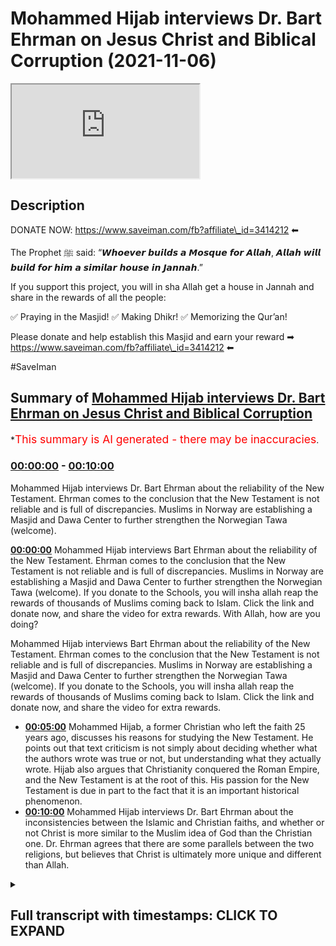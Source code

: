 # Mohammed Hijab interviews Dr. Bart Ehrman on Jesus Christ and Biblical Corruption (2021-11-06)

<iframe loading='lazy' src='https://www.youtube.com/embed/YdNynCDN9SA'></iframe>

## Description

DONATE NOW: https://www.saveiman.com/fb?affiliate\_id=3414212 ⬅

The Prophet ﷺ said: “𝙒𝙝𝙤𝙚𝙫𝙚𝙧 𝙗𝙪𝙞𝙡𝙙𝙨 𝙖 𝙈𝙤𝙨𝙦𝙪𝙚 𝙛𝙤𝙧 𝘼𝙡𝙡𝙖𝙝, 𝘼𝙡𝙡𝙖𝙝 𝙬𝙞𝙡𝙡 𝙗𝙪𝙞𝙡𝙙 𝙛𝙤𝙧 𝙝𝙞𝙢 𝙖 𝙨𝙞𝙢𝙞𝙡𝙖𝙧 𝙝𝙤𝙪𝙨𝙚 𝙞𝙣 𝙅𝙖𝙣𝙣𝙖𝙝.”

If you support this project, you will in sha Allah get a house in Jannah and share in the rewards of all the people:

✅ Praying in the Masjid!
✅ Making Dhikr!
✅ Memorizing the Qur’an!

Please donate and help establish this Masjid and earn your reward ➡ https://www.saveiman.com/fb?affiliate\_id=3414212 ⬅

\#SaveIman

## Summary of [Mohammed Hijab interviews Dr. Bart Ehrman on Jesus Christ and Biblical Corruption](https://www.youtube.com/watch?v=YdNynCDN9SA)

\*<span style="color:red; font-size:125%">This summary is AI generated - there may be inaccuracies</span>.

### [00:00:00](https://www.youtube.com/watch?v=YdNynCDN9SA\&t=0) - [00:10:00](https://www.youtube.com/watch?v=YdNynCDN9SA\&t=600)

Mohammed Hijab interviews Dr. Bart Ehrman about the reliability of the New Testament. Ehrman comes to the conclusion that the New Testament is not reliable and is full of discrepancies. Muslims in Norway are establishing a Masjid and Dawa Center to further strengthen the Norwegian Tawa (welcome).

**[00:00:00](https://www.youtube.com/watch?v=YdNynCDN9SA\&t=0)** Mohammed Hijab interviews Bart Ehrman about the reliability of the New Testament. Ehrman comes to the conclusion that the New Testament is not reliable and is full of discrepancies. Muslims in Norway are establishing a Masjid and Dawa Center to further strengthen the Norwegian Tawa (welcome). If you donate to the Schools, you will insha allah reap the rewards of thousands of Muslims coming back to Islam. Click the link and donate now, and share the video for extra rewards. With Allah, how are you doing?

Mohammed Hijab interviews Bart Ehrman about the reliability of the New Testament. Ehrman comes to the conclusion that the New Testament is not reliable and is full of discrepancies. Muslims in Norway are establishing a Masjid and Dawa Center to further strengthen the Norwegian Tawa (welcome). If you donate to the Schools, you will insha allah reap the rewards of thousands of Muslims coming back to Islam. Click the link and donate now, and share the video for extra rewards.

*   **[00:05:00](https://www.youtube.com/watch?v=YdNynCDN9SA\&t=300)** Mohammed Hijab, a former Christian who left the faith 25 years ago, discusses his reasons for studying the New Testament. He points out that text criticism is not simply about deciding whether what the authors wrote was true or not, but understanding what they actually wrote. Hijab also argues that Christianity conquered the Roman Empire, and the New Testament is at the root of this. His passion for the New Testament is due in part to the fact that it is an important historical phenomenon.
*   **[00:10:00](https://www.youtube.com/watch?v=YdNynCDN9SA\&t=600)** Mohammed Hijab interviews Dr. Bart Ehrman about the inconsistencies between the Islamic and Christian faiths, and whether or not Christ is more similar to the Muslim idea of God than the Christian one. Dr. Ehrman agrees that there are some parallels between the two religions, but believes that Christ is ultimately more unique and different than Allah.

<details><summary><h2>Full transcript with timestamps: CLICK TO EXPAND</h2></summary>

[0:00:00](https://youtu.be/YdNynCDN9SA?t=0) muslims in norway are now establishing a\
[0:00:02](https://youtu.be/YdNynCDN9SA?t=2) masjid and dawa center to enhance the\
[0:00:04](https://youtu.be/YdNynCDN9SA?t=4) norwegian tawa if you donate to the\
[0:00:06](https://youtu.be/YdNynCDN9SA?t=6) schools you will insha allah reap the\
[0:00:08](https://youtu.be/YdNynCDN9SA?t=8) rewards of thousands of muslims coming\
[0:00:11](https://youtu.be/YdNynCDN9SA?t=11) back to islam and many of those who\
[0:00:13](https://youtu.be/YdNynCDN9SA?t=13) become dwight and invite to islam so\
[0:00:15](https://youtu.be/YdNynCDN9SA?t=15) click the link and donate now and share\
[0:00:18](https://youtu.be/YdNynCDN9SA?t=18) the video for extra rewards\
[0:00:20](https://youtu.be/YdNynCDN9SA?t=20) with allah how are you guys doing and\
[0:00:23](https://youtu.be/YdNynCDN9SA?t=23) welcome um\
[0:00:24](https://youtu.be/YdNynCDN9SA?t=24) on behalf\
[0:00:25](https://youtu.be/YdNynCDN9SA?t=25) of islam net in fact who which is a\
[0:00:27](https://youtu.be/YdNynCDN9SA?t=27) norwegian organization organization\
[0:00:29](https://youtu.be/YdNynCDN9SA?t=29) which aims to create bridges between\
[0:00:30](https://youtu.be/YdNynCDN9SA?t=30) muslim and non-muslim communities\
[0:00:32](https://youtu.be/YdNynCDN9SA?t=32) they're doing some great work we are\
[0:00:34](https://youtu.be/YdNynCDN9SA?t=34) joined with an esteemed\
[0:00:36](https://youtu.be/YdNynCDN9SA?t=36) uh legendary you know professor\
[0:00:39](https://youtu.be/YdNynCDN9SA?t=39) professor bar ehrman many of you already\
[0:00:41](https://youtu.be/YdNynCDN9SA?t=41) know who he is but if you don't know i'm\
[0:00:43](https://youtu.be/YdNynCDN9SA?t=43) going to quickly tell you\
[0:00:45](https://youtu.be/YdNynCDN9SA?t=45) um has written or edited 33 books\
[0:00:47](https://youtu.be/YdNynCDN9SA?t=47) including six new new york times\
[0:00:50](https://youtu.be/YdNynCDN9SA?t=50) bestsellers how jesus became god\
[0:00:52](https://youtu.be/YdNynCDN9SA?t=52) misquoting jesus\
[0:00:53](https://youtu.be/YdNynCDN9SA?t=53) um god's problem jesus interrupted\
[0:00:56](https://youtu.be/YdNynCDN9SA?t=56) forged and the triumph\
[0:00:58](https://youtu.be/YdNynCDN9SA?t=58) of christianity bart is uh james a grey\
[0:01:01](https://youtu.be/YdNynCDN9SA?t=61) distinguished professor of religious\
[0:01:02](https://youtu.be/YdNynCDN9SA?t=62) studies at the university of north\
[0:01:03](https://youtu.be/YdNynCDN9SA?t=63) carolina carolina chapel hill where he\
[0:01:06](https://youtu.be/YdNynCDN9SA?t=66) has taught thousands of students and won\
[0:01:08](https://youtu.be/YdNynCDN9SA?t=68) numerous awards\
[0:01:09](https://youtu.be/YdNynCDN9SA?t=69) um you know bart's work has been\
[0:01:11](https://youtu.be/YdNynCDN9SA?t=71) featured in the new york times\
[0:01:12](https://youtu.be/YdNynCDN9SA?t=72) washington post uh the new uh newsweek\
[0:01:15](https://youtu.be/YdNynCDN9SA?t=75) has appeared on national geographic cnn\
[0:01:17](https://youtu.be/YdNynCDN9SA?t=77) bbc nbc uh dateline and many other\
[0:01:20](https://youtu.be/YdNynCDN9SA?t=80) places as well um how are you uh today\
[0:01:23](https://youtu.be/YdNynCDN9SA?t=83) professor yep i'm i'm doing well thanks\
[0:01:25](https://youtu.be/YdNynCDN9SA?t=85) doing well\
[0:01:26](https://youtu.be/YdNynCDN9SA?t=86) i i think many people will know who you\
[0:01:28](https://youtu.be/YdNynCDN9SA?t=88) are especially from um kind of our\
[0:01:31](https://youtu.be/YdNynCDN9SA?t=91) follower base because of your kind of\
[0:01:33](https://youtu.be/YdNynCDN9SA?t=93) work and how it's had an impact\
[0:01:36](https://youtu.be/YdNynCDN9SA?t=96) on kind of apologetics whether it's\
[0:01:37](https://youtu.be/YdNynCDN9SA?t=97) christian apologetics uh islamic\
[0:01:39](https://youtu.be/YdNynCDN9SA?t=99) apologetics or otherwise even new\
[0:01:42](https://youtu.be/YdNynCDN9SA?t=102) atheists reference your work and so it's\
[0:01:44](https://youtu.be/YdNynCDN9SA?t=104) really um a pleasure to have you on i\
[0:01:47](https://youtu.be/YdNynCDN9SA?t=107) think the first question i'd like to ask\
[0:01:49](https://youtu.be/YdNynCDN9SA?t=109) you um regarding your line of specialism\
[0:01:52](https://youtu.be/YdNynCDN9SA?t=112) is\
[0:01:53](https://youtu.be/YdNynCDN9SA?t=113) about the reliability of the new\
[0:01:54](https://youtu.be/YdNynCDN9SA?t=114) testament okay um\
[0:01:56](https://youtu.be/YdNynCDN9SA?t=116) first and foremost you you came to a\
[0:01:58](https://youtu.be/YdNynCDN9SA?t=118) conclusion in your own life in your own\
[0:02:00](https://youtu.be/YdNynCDN9SA?t=120) kind of development\
[0:02:02](https://youtu.be/YdNynCDN9SA?t=122) that the new testament is not reliable\
[0:02:05](https://youtu.be/YdNynCDN9SA?t=125) why did you come to that conclusion\
[0:02:07](https://youtu.be/YdNynCDN9SA?t=127) yeah you know and part i did come to\
[0:02:09](https://youtu.be/YdNynCDN9SA?t=129) that conclusion i started out as a as a\
[0:02:11](https://youtu.be/YdNynCDN9SA?t=131) very conservative fundamentalist\
[0:02:13](https://youtu.be/YdNynCDN9SA?t=133) christian who uh believed that every\
[0:02:15](https://youtu.be/YdNynCDN9SA?t=135) word in the bible was completely true\
[0:02:18](https://youtu.be/YdNynCDN9SA?t=138) and that there were no errors of any\
[0:02:20](https://youtu.be/YdNynCDN9SA?t=140) kind\
[0:02:20](https://youtu.be/YdNynCDN9SA?t=140) scientific geographical historical\
[0:02:23](https://youtu.be/YdNynCDN9SA?t=143) anything\
[0:02:24](https://youtu.be/YdNynCDN9SA?t=144) and over time i came to realize that uh\
[0:02:26](https://youtu.be/YdNynCDN9SA?t=146) that that wasn't right and in part it\
[0:02:28](https://youtu.be/YdNynCDN9SA?t=148) was because i recognized i finally i was\
[0:02:31](https://youtu.be/YdNynCDN9SA?t=151) i was open to any point of view i came i\
[0:02:34](https://youtu.be/YdNynCDN9SA?t=154) came to recognize that in fact there are\
[0:02:36](https://youtu.be/YdNynCDN9SA?t=156) discrepancies and uh and contradictions\
[0:02:40](https://youtu.be/YdNynCDN9SA?t=160) in the new testament just say between\
[0:02:42](https://youtu.be/YdNynCDN9SA?t=162) the gospels uh and their accounts of\
[0:02:44](https://youtu.be/YdNynCDN9SA?t=164) jesus or between what the book of acts\
[0:02:46](https://youtu.be/YdNynCDN9SA?t=166) says about paul what paul says about\
[0:02:48](https://youtu.be/YdNynCDN9SA?t=168) paul or about so they're they're\
[0:02:49](https://youtu.be/YdNynCDN9SA?t=169) discrepancies and obviously if they're\
[0:02:51](https://youtu.be/YdNynCDN9SA?t=171) discrepancies they both both views\
[0:02:53](https://youtu.be/YdNynCDN9SA?t=173) stated can't can't be true so the the\
[0:02:56](https://youtu.be/YdNynCDN9SA?t=176) trick is though what does it mean to be\
[0:02:58](https://youtu.be/YdNynCDN9SA?t=178) unreliable\
[0:02:59](https://youtu.be/YdNynCDN9SA?t=179) i mean if you've got a\
[0:03:01](https://youtu.be/YdNynCDN9SA?t=181) you know if you've got a friend who uh\
[0:03:04](https://youtu.be/YdNynCDN9SA?t=184) who's giving you directions and about\
[0:03:05](https://youtu.be/YdNynCDN9SA?t=185) ten percent of the time they're wrong\
[0:03:08](https://youtu.be/YdNynCDN9SA?t=188) you know you don't know if you can trust\
[0:03:09](https://youtu.be/YdNynCDN9SA?t=189) him or not but it's not that he's like\
[0:03:11](https://youtu.be/YdNynCDN9SA?t=191) completely unreliable it's just you have\
[0:03:13](https://youtu.be/YdNynCDN9SA?t=193) to figure out once he when's he got it\
[0:03:15](https://youtu.be/YdNynCDN9SA?t=195) right and not and that's how it is with\
[0:03:16](https://youtu.be/YdNynCDN9SA?t=196) that's how it is with the new testament\
[0:03:18](https://youtu.be/YdNynCDN9SA?t=198) especially you've got to figure out\
[0:03:20](https://youtu.be/YdNynCDN9SA?t=200) where it's right and and where there are\
[0:03:22](https://youtu.be/YdNynCDN9SA?t=202) mistakes\
[0:03:23](https://youtu.be/YdNynCDN9SA?t=203) and how how can one figure that out in\
[0:03:26](https://youtu.be/YdNynCDN9SA?t=206) in layman's terms like if if now many\
[0:03:28](https://youtu.be/YdNynCDN9SA?t=208) christians may be watching this and say\
[0:03:30](https://youtu.be/YdNynCDN9SA?t=210) well they object to this fact and they\
[0:03:32](https://youtu.be/YdNynCDN9SA?t=212) believe that every word and every\
[0:03:33](https://youtu.be/YdNynCDN9SA?t=213) sentence\
[0:03:34](https://youtu.be/YdNynCDN9SA?t=214) of the bible is in fact inspired by god\
[0:03:36](https://youtu.be/YdNynCDN9SA?t=216) and that they're they believe in\
[0:03:38](https://youtu.be/YdNynCDN9SA?t=218) biblical inerrancy they don't believe\
[0:03:39](https://youtu.be/YdNynCDN9SA?t=219) that there's any such thing as an error\
[0:03:41](https://youtu.be/YdNynCDN9SA?t=221) in the bible they'll be\
[0:03:43](https://youtu.be/YdNynCDN9SA?t=223) very much taken aback by what you're\
[0:03:44](https://youtu.be/YdNynCDN9SA?t=224) saying and say we find it objectionable\
[0:03:46](https://youtu.be/YdNynCDN9SA?t=226) in fact so what would you do in order to\
[0:03:48](https://youtu.be/YdNynCDN9SA?t=228) prove to them that this is not the case\
[0:03:50](https://youtu.be/YdNynCDN9SA?t=230) well you know that as i said that's how\
[0:03:51](https://youtu.be/YdNynCDN9SA?t=231) i started out too i when i graduated\
[0:03:53](https://youtu.be/YdNynCDN9SA?t=233) from high school i went to uh moody\
[0:03:55](https://youtu.be/YdNynCDN9SA?t=235) bible institute in chicago which is a\
[0:03:58](https://youtu.be/YdNynCDN9SA?t=238) it's a bastion of fundamentalism and i\
[0:04:00](https://youtu.be/YdNynCDN9SA?t=240) was completely i was completely sold for\
[0:04:02](https://youtu.be/YdNynCDN9SA?t=242) years so this is absolutely there is not\
[0:04:04](https://youtu.be/YdNynCDN9SA?t=244) a word wrong in the bible um it was\
[0:04:07](https://youtu.be/YdNynCDN9SA?t=247) finally when i started i learned greek\
[0:04:10](https://youtu.be/YdNynCDN9SA?t=250) so i could read the new testament in\
[0:04:11](https://youtu.be/YdNynCDN9SA?t=251) greek and i learned hebrews i could read\
[0:04:13](https://youtu.be/YdNynCDN9SA?t=253) the old testament in hebrew and i\
[0:04:14](https://youtu.be/YdNynCDN9SA?t=254) started and i started really studying\
[0:04:16](https://youtu.be/YdNynCDN9SA?t=256) these texts very closely and i started\
[0:04:19](https://youtu.be/YdNynCDN9SA?t=259) finding that there are uh you know there\
[0:04:21](https://youtu.be/YdNynCDN9SA?t=261) there are discrepancies i mean mark will\
[0:04:23](https://youtu.be/YdNynCDN9SA?t=263) say one thing and matthew will say\
[0:04:25](https://youtu.be/YdNynCDN9SA?t=265) something else and it's the opposite\
[0:04:26](https://youtu.be/YdNynCDN9SA?t=266) thing you don't know this unless you\
[0:04:29](https://youtu.be/YdNynCDN9SA?t=269) really look closely but when you do that\
[0:04:31](https://youtu.be/YdNynCDN9SA?t=271) then you see this and so so yeah how do\
[0:04:33](https://youtu.be/YdNynCDN9SA?t=273) you go about finding out what's right\
[0:04:35](https://youtu.be/YdNynCDN9SA?t=275) well you do it the way any historian\
[0:04:37](https://youtu.be/YdNynCDN9SA?t=277) finds out what happened in the past i\
[0:04:38](https://youtu.be/YdNynCDN9SA?t=278) mean if you're talking about uh you know\
[0:04:41](https://youtu.be/YdNynCDN9SA?t=281) uh abraham lincoln or the emperor\
[0:04:43](https://youtu.be/YdNynCDN9SA?t=283) constantine or whatever churchill you\
[0:04:45](https://youtu.be/YdNynCDN9SA?t=285) you you have to historians look at all\
[0:04:48](https://youtu.be/YdNynCDN9SA?t=288) the evidence they consider who's writing\
[0:04:50](https://youtu.be/YdNynCDN9SA?t=290) it they consider how close it is to the\
[0:04:52](https://youtu.be/YdNynCDN9SA?t=292) source they consider how many sources\
[0:04:54](https://youtu.be/YdNynCDN9SA?t=294) they have they see if they're consistent\
[0:04:56](https://youtu.be/YdNynCDN9SA?t=296) with each other they they uh you know\
[0:04:58](https://youtu.be/YdNynCDN9SA?t=298) they they try to work out what what most\
[0:05:00](https://youtu.be/YdNynCDN9SA?t=300) plausibly happened and that's all you\
[0:05:02](https://youtu.be/YdNynCDN9SA?t=302) can do with the new testament too you\
[0:05:03](https://youtu.be/YdNynCDN9SA?t=303) treat it like a historical source if you\
[0:05:05](https://youtu.be/YdNynCDN9SA?t=305) want to know what happened historically\
[0:05:08](https://youtu.be/YdNynCDN9SA?t=308) i mean uh just a bit of my background\
[0:05:10](https://youtu.be/YdNynCDN9SA?t=310) that at one point when i was um actually\
[0:05:12](https://youtu.be/YdNynCDN9SA?t=312) auditing a course at the university of\
[0:05:14](https://youtu.be/YdNynCDN9SA?t=314) oxford\
[0:05:15](https://youtu.be/YdNynCDN9SA?t=315) doing um on text criticism it's not\
[0:05:17](https://youtu.be/YdNynCDN9SA?t=317) something i actually specialize in\
[0:05:18](https://youtu.be/YdNynCDN9SA?t=318) myself but i did audit a text criticism\
[0:05:21](https://youtu.be/YdNynCDN9SA?t=321) course as part of my\
[0:05:22](https://youtu.be/YdNynCDN9SA?t=322) um applied\
[0:05:25](https://youtu.be/YdNynCDN9SA?t=325) applied\
[0:05:26](https://youtu.be/YdNynCDN9SA?t=326) theology masters and i knew for a fact\
[0:05:29](https://youtu.be/YdNynCDN9SA?t=329) that i was well over my kind of people\
[0:05:32](https://youtu.be/YdNynCDN9SA?t=332) were on a different level i mean you\
[0:05:33](https://youtu.be/YdNynCDN9SA?t=333) have to have\
[0:05:35](https://youtu.be/YdNynCDN9SA?t=335) like you said language skills and i said\
[0:05:36](https://youtu.be/YdNynCDN9SA?t=336) this is a specialism in and of itself\
[0:05:38](https://youtu.be/YdNynCDN9SA?t=338) you need to have language skills there\
[0:05:39](https://youtu.be/YdNynCDN9SA?t=339) are you know polygons people have many\
[0:05:41](https://youtu.be/YdNynCDN9SA?t=341) different languages under their belt\
[0:05:43](https://youtu.be/YdNynCDN9SA?t=343) like you said hebrew and and greek and\
[0:05:46](https://youtu.be/YdNynCDN9SA?t=346) sometimes other languages as well\
[0:05:48](https://youtu.be/YdNynCDN9SA?t=348) and so i do really respect the level of\
[0:05:51](https://youtu.be/YdNynCDN9SA?t=351) work that comes into you know your line\
[0:05:53](https://youtu.be/YdNynCDN9SA?t=353) of specialism\
[0:05:55](https://youtu.be/YdNynCDN9SA?t=355) someone has to learn this language and\
[0:05:57](https://youtu.be/YdNynCDN9SA?t=357) then manuscript\
[0:05:58](https://youtu.be/YdNynCDN9SA?t=358) uh kind of analysis and and looking at\
[0:06:02](https://youtu.be/YdNynCDN9SA?t=362) trying to draw inferences from it and\
[0:06:03](https://youtu.be/YdNynCDN9SA?t=363) stuff like this is it really is the work\
[0:06:06](https://youtu.be/YdNynCDN9SA?t=366) of such and you've been doing this for\
[0:06:07](https://youtu.be/YdNynCDN9SA?t=367) that many years so obviously\
[0:06:09](https://youtu.be/YdNynCDN9SA?t=369) um it was only then really when i\
[0:06:10](https://youtu.be/YdNynCDN9SA?t=370) started to realize how heavy this was in\
[0:06:12](https://youtu.be/YdNynCDN9SA?t=372) terms of\
[0:06:13](https://youtu.be/YdNynCDN9SA?t=373) being able to be a great\
[0:06:15](https://youtu.be/YdNynCDN9SA?t=375) text critic it's not something that\
[0:06:17](https://youtu.be/YdNynCDN9SA?t=377) someone could just do in a year or two\
[0:06:18](https://youtu.be/YdNynCDN9SA?t=378) it's something that one must actually\
[0:06:20](https://youtu.be/YdNynCDN9SA?t=380) dedicate a considerable chunk of their\
[0:06:22](https://youtu.be/YdNynCDN9SA?t=382) life but i'm wondering why you decided\
[0:06:25](https://youtu.be/YdNynCDN9SA?t=385) to do so because when i was looking at\
[0:06:26](https://youtu.be/YdNynCDN9SA?t=386) some of\
[0:06:27](https://youtu.be/YdNynCDN9SA?t=387) the videos about your story you left\
[0:06:29](https://youtu.be/YdNynCDN9SA?t=389) christianity because of this reason from\
[0:06:31](https://youtu.be/YdNynCDN9SA?t=391) what i understand but what kept you\
[0:06:34](https://youtu.be/YdNynCDN9SA?t=394) interested in this topic\
[0:06:36](https://youtu.be/YdNynCDN9SA?t=396) so um what i so i got i got interest i\
[0:06:39](https://youtu.be/YdNynCDN9SA?t=399) got interested in text criticism so some\
[0:06:41](https://youtu.be/YdNynCDN9SA?t=401) people may not know exactly what that\
[0:06:43](https://youtu.be/YdNynCDN9SA?t=403) means it doesn't really just mean\
[0:06:44](https://youtu.be/YdNynCDN9SA?t=404) interpretation of text as you said it\
[0:06:46](https://youtu.be/YdNynCDN9SA?t=406) has to do with manuscripts you with the\
[0:06:48](https://youtu.be/YdNynCDN9SA?t=408) new testament uh we have thousands of\
[0:06:50](https://youtu.be/YdNynCDN9SA?t=410) manuscripts but they have many many\
[0:06:52](https://youtu.be/YdNynCDN9SA?t=412) differences between them and so since we\
[0:06:55](https://youtu.be/YdNynCDN9SA?t=415) don't have the originals we have to look\
[0:06:57](https://youtu.be/YdNynCDN9SA?t=417) at these manuscripts to find out what\
[0:06:58](https://youtu.be/YdNynCDN9SA?t=418) the what the authors originally wrote\
[0:07:01](https://youtu.be/YdNynCDN9SA?t=421) and so text criticism is not deciding\
[0:07:04](https://youtu.be/YdNynCDN9SA?t=424) whether what the authors wrote was true\
[0:07:06](https://youtu.be/YdNynCDN9SA?t=426) or not it's just finding out what did\
[0:07:08](https://youtu.be/YdNynCDN9SA?t=428) they actually write and it's not just\
[0:07:10](https://youtu.be/YdNynCDN9SA?t=430) the new testaments every book from\
[0:07:11](https://youtu.be/YdNynCDN9SA?t=431) antiquity is like this so every every\
[0:07:13](https://youtu.be/YdNynCDN9SA?t=433) you know shakespeare is like this or a\
[0:07:15](https://youtu.be/YdNynCDN9SA?t=435) cl i'm chaucer i mean everybody all\
[0:07:17](https://youtu.be/YdNynCDN9SA?t=437) these books you've got to figure out the\
[0:07:18](https://youtu.be/YdNynCDN9SA?t=438) author wrote so i got interested in that\
[0:07:21](https://youtu.be/YdNynCDN9SA?t=441) because i i believed that the original\
[0:07:22](https://youtu.be/YdNynCDN9SA?t=442) words were inspired by god and so i\
[0:07:25](https://youtu.be/YdNynCDN9SA?t=445) wanted to know what the words were since\
[0:07:27](https://youtu.be/YdNynCDN9SA?t=447) we have all these manuscripts that have\
[0:07:28](https://youtu.be/YdNynCDN9SA?t=448) differences in them so that's what got\
[0:07:29](https://youtu.be/YdNynCDN9SA?t=449) me going what kept me going is um was\
[0:07:33](https://youtu.be/YdNynCDN9SA?t=453) somewhat different i actually did leave\
[0:07:35](https://youtu.be/YdNynCDN9SA?t=455) the faith about 25 years ago i stopped\
[0:07:37](https://youtu.be/YdNynCDN9SA?t=457) being a christian and it wasn't actually\
[0:07:40](https://youtu.be/YdNynCDN9SA?t=460) because of the scholarship it turned the\
[0:07:42](https://youtu.be/YdNynCDN9SA?t=462) reason i left the faith was um was not\
[0:07:45](https://youtu.be/YdNynCDN9SA?t=465) because i knew the bible had mistakes or\
[0:07:46](https://youtu.be/YdNynCDN9SA?t=466) i knew that for a long time and i stayed\
[0:07:49](https://youtu.be/YdNynCDN9SA?t=469) a christian for a long time knowing that\
[0:07:51](https://youtu.be/YdNynCDN9SA?t=471) what that made me leave the faith was\
[0:07:53](https://youtu.be/YdNynCDN9SA?t=473) being i got to a point where i just\
[0:07:55](https://youtu.be/YdNynCDN9SA?t=475) couldn't believe that there was a god\
[0:07:57](https://youtu.be/YdNynCDN9SA?t=477) who is in the world who is active a\
[0:07:59](https://youtu.be/YdNynCDN9SA?t=479) loving powerful god who's active in the\
[0:08:01](https://youtu.be/YdNynCDN9SA?t=481) world\
[0:08:02](https://youtu.be/YdNynCDN9SA?t=482) given all of the massive suffering that\
[0:08:04](https://youtu.be/YdNynCDN9SA?t=484) people experience i just thought you\
[0:08:06](https://youtu.be/YdNynCDN9SA?t=486) know i just don't believe it anymore but\
[0:08:08](https://youtu.be/YdNynCDN9SA?t=488) then why do i continue being a new\
[0:08:10](https://youtu.be/YdNynCDN9SA?t=490) testament scholar i'm passionate about\
[0:08:12](https://youtu.be/YdNynCDN9SA?t=492) the new testament i'm passionate about\
[0:08:13](https://youtu.be/YdNynCDN9SA?t=493) the study of early christianity and\
[0:08:15](https://youtu.be/YdNynCDN9SA?t=495) largely it's because it is such an\
[0:08:17](https://youtu.be/YdNynCDN9SA?t=497) important historical phenomenon and\
[0:08:19](https://youtu.be/YdNynCDN9SA?t=499) christianity took over the entire roman\
[0:08:21](https://youtu.be/YdNynCDN9SA?t=501) empire and became the religion of the\
[0:08:24](https://youtu.be/YdNynCDN9SA?t=504) western world basically i mean the\
[0:08:26](https://youtu.be/YdNynCDN9SA?t=506) dominant religion of the western world\
[0:08:28](https://youtu.be/YdNynCDN9SA?t=508) and there's still more christians in the\
[0:08:29](https://youtu.be/YdNynCDN9SA?t=509) world than anything else it's like whoa\
[0:08:31](https://youtu.be/YdNynCDN9SA?t=511) it's really important and the new\
[0:08:33](https://youtu.be/YdNynCDN9SA?t=513) testament is at the very root of it's\
[0:08:35](https://youtu.be/YdNynCDN9SA?t=515) the foundation of it and so it's\
[0:08:37](https://youtu.be/YdNynCDN9SA?t=517) important for me to understand what the\
[0:08:39](https://youtu.be/YdNynCDN9SA?t=519) foundation is\
[0:08:40](https://youtu.be/YdNynCDN9SA?t=520) and to try and teach other people what\
[0:08:41](https://youtu.be/YdNynCDN9SA?t=521) the foundation is because most people\
[0:08:43](https://youtu.be/YdNynCDN9SA?t=523) really don't know uh and so that's why\
[0:08:47](https://youtu.be/YdNynCDN9SA?t=527) well i mean your work as as i've said\
[0:08:49](https://youtu.be/YdNynCDN9SA?t=529) it's not just applicable or relevant to\
[0:08:51](https://youtu.be/YdNynCDN9SA?t=531) kind of christians it's very much\
[0:08:53](https://youtu.be/YdNynCDN9SA?t=533) relevant to muslims as well because as\
[0:08:55](https://youtu.be/YdNynCDN9SA?t=535) you know in the islamic faith muslims\
[0:08:57](https://youtu.be/YdNynCDN9SA?t=537) believe in jesus christ as well and\
[0:08:59](https://youtu.be/YdNynCDN9SA?t=539) obviously there's competing narrative\
[0:09:00](https://youtu.be/YdNynCDN9SA?t=540) ideas as to who jesus christ was in fact\
[0:09:04](https://youtu.be/YdNynCDN9SA?t=544) and\
[0:09:04](https://youtu.be/YdNynCDN9SA?t=544) um the main i would say the fundamental\
[0:09:07](https://youtu.be/YdNynCDN9SA?t=547) difference between the kind of muslim\
[0:09:08](https://youtu.be/YdNynCDN9SA?t=548) faith in the christian faith in this\
[0:09:09](https://youtu.be/YdNynCDN9SA?t=549) regard\
[0:09:10](https://youtu.be/YdNynCDN9SA?t=550) is that\
[0:09:11](https://youtu.be/YdNynCDN9SA?t=551) muslims view jesus christ as a prophet\
[0:09:14](https://youtu.be/YdNynCDN9SA?t=554) and a mess as a messenger prophet and\
[0:09:16](https://youtu.be/YdNynCDN9SA?t=556) the messiah but not as god or the son of\
[0:09:18](https://youtu.be/YdNynCDN9SA?t=558) god in fact they\
[0:09:20](https://youtu.be/YdNynCDN9SA?t=560) you know the quran is very explicit that\
[0:09:21](https://youtu.be/YdNynCDN9SA?t=561) he doesn't\
[0:09:22](https://youtu.be/YdNynCDN9SA?t=562) um he doesn't claim to be a he doesn't\
[0:09:24](https://youtu.be/YdNynCDN9SA?t=564) claim to be a god himself in fact this\
[0:09:27](https://youtu.be/YdNynCDN9SA?t=567) is seen as a fabricated or some kind of\
[0:09:28](https://youtu.be/YdNynCDN9SA?t=568) a contrivance\
[0:09:30](https://youtu.be/YdNynCDN9SA?t=570) on the on the narrative and really the\
[0:09:32](https://youtu.be/YdNynCDN9SA?t=572) the islamic idea is that there cannot be\
[0:09:34](https://youtu.be/YdNynCDN9SA?t=574) someone it's not intelligible or\
[0:09:36](https://youtu.be/YdNynCDN9SA?t=576) conceivable or pardonable uh for someone\
[0:09:39](https://youtu.be/YdNynCDN9SA?t=579) with a date of birth to be referred to\
[0:09:41](https://youtu.be/YdNynCDN9SA?t=581) as god anyway so\
[0:09:42](https://youtu.be/YdNynCDN9SA?t=582) jesus christ will be disqualified from\
[0:09:44](https://youtu.be/YdNynCDN9SA?t=584) from that perspective but this is why\
[0:09:46](https://youtu.be/YdNynCDN9SA?t=586) there's there's a lot of interest i\
[0:09:48](https://youtu.be/YdNynCDN9SA?t=588) think from the muslim community\
[0:09:50](https://youtu.be/YdNynCDN9SA?t=590) on\
[0:09:51](https://youtu.be/YdNynCDN9SA?t=591) um\
[0:09:52](https://youtu.be/YdNynCDN9SA?t=592) on your kind of work because this is\
[0:09:54](https://youtu.be/YdNynCDN9SA?t=594) historical work that's being done and\
[0:09:56](https://youtu.be/YdNynCDN9SA?t=596) many muslims feel that kind of your\
[0:09:58](https://youtu.be/YdNynCDN9SA?t=598) vision of or your conclusions your\
[0:09:59](https://youtu.be/YdNynCDN9SA?t=599) historical conclusions of who jesus\
[0:10:01](https://youtu.be/YdNynCDN9SA?t=601) christ is is more commensurate with at\
[0:10:03](https://youtu.be/YdNynCDN9SA?t=603) least the muslim idea than it is with\
[0:10:07](https://youtu.be/YdNynCDN9SA?t=607) the christian one to what extent would\
[0:10:09](https://youtu.be/YdNynCDN9SA?t=609) you agree or disagree with that notion\
[0:10:23](https://youtu.be/YdNynCDN9SA?t=623) you

</details>
